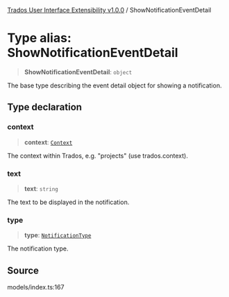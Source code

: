 [Trados User Interface Extensibility v1.0.0](../wiki/globals) / ShowNotificationEventDetail

# Type alias: ShowNotificationEventDetail

> **ShowNotificationEventDetail**: `object`

The base type describing the event detail object for showing a notification.

## Type declaration

### context

> **context**: [`Context`](../wiki/Type.Context)

The context within Trados, e.g. "projects" (use trados.context).

### text

> **text**: `string`

The text to be displayed in the notification.

### type

> **type**: [`NotificationType`](../wiki/Type.NotificationType)

The notification type.

## Source

models/index.ts:167
